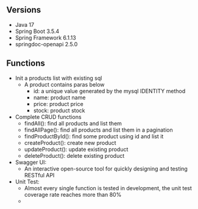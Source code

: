 ## Versions
- Java 17
- Spring Boot 3.5.4
- Spring Framework 6.1.13
- springdoc-openapi 2.5.0


## Functions
- Init a products list with existing sql
  - A product contains paras below
    - id: a unique value generated by the mysql IDENTITY method
    - name: product name
    - price: product price
    - stock: product stock
- Complete CRUD functions
  - findAll(): find all products and list them
  - findAllPage(): find all products and list them in a pagination
  - findProductById(): find some product using id and list it
  - createProduct(): create new product
  - updateProduct(): update existing product
  - deleteProduct(): delete existing product
- Swagger UI: 
  - An interactive open-source tool for quickly designing and testing RESTful API
- Unit Test: 
  - Almost every single function is tested in development, the unit test coverage rate reaches more than 80%
  - 